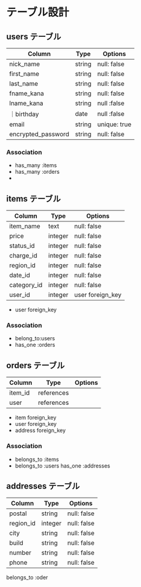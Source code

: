 # テーブル設計




## users テーブル


| Column   | Type   | Options     |
| -------- | ------ | ----------- |
|nick_name| string | null: false |
|first_name| string | null: false |
|last_name | string | null: false |
|fname_kana| string | null: false |
|lname_kana| string | null :false |
｜birthday  | date  | null :false |
| email    | string | unique: true|    validates :email, uniqueness: true
| encrypted_password | string | null: false   |



### Association
- has_many :items
- has_many :orders
- 
  

## items テーブル

| Column        | Type   | Options     |
| ------        | ------ | ----------- |
| item_name     | text   | null: false |
| price         | integer| null: false |             
| status_id     | integer| null: false |
| charge_id     | integer| null: false |
| region_id     | integer| null: false |
| date_id       | integer| null: false |
| category_id   | integer| null: false |
| user_id       | integer |user foreign_key|
             

* user foreign_key

### Association

- belong_to:users
- has_one :orders

   

## orders テーブル

| Column   | Type       | Options                        |
| -------  | ---------- | ------------------------------ |
| item_id  | references |                                |
| user     | references |                                |

* item    foreign_key
* user    foreign_key
* address foreign_key

### Association

- belongs_to :items
- belongs_to :users
  has_one    :addresses

## addresses テーブル
| Column   | Type       | Options       |
| -------  | ---------- | ------------- |
| postal   | string     |   null: false | 
| region_id| integer    |   null: false |                             
| city     | string       |   null: false |  
| build    | string       |   null: false |                         
| number   | string       |   null: false |                            
| phone    | string    |   null: false |                             


 
 belongs_to :oder
